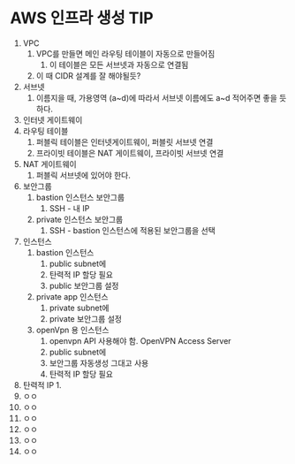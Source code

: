 # AWS 인프라 생성 TIP

1. VPC
   1. VPC를 만들면 메인 라우팅 테이블이 자동으로 만들어짐
      1. 이 테이블은 모든 서브넷과 자동으로 연결됨
   2. 이 때 CIDR 설계를 잘 해야될듯?
2. 서브넷
   1. 이름지을 때, 가용영역 (a~d)에 따라서 서브넷 이름에도 a~d 적어주면 좋을 듯하다.
3. 인터넷 게이트웨이
4. 라우팅 테이블
   1. 퍼블릭 테이블은 인터넷게이트웨이, 퍼블릿 서브넷 연결
   2. 프라이빗 테이블은 NAT 게이트웨이, 프라이빗 서브넷 연결
5. NAT 게이트웨이
   1. 퍼블릭 서브넷에 있어야 한다.
6. 보안그룹
   1. bastion 인스턴스 보안그룹
      1. SSH - 내 IP
   2. private 인스턴스 보안그룹
      1. SSH - bastion 인스턴스에 적용된 보안그룹을 선택
7. 인스턴스
   1. bastion 인스턴스 
      1. public subnet에
      2. 탄력적 IP 할당 필요
      3. public 보안그룹 설정
   2. private app 인스턴스
      1. private subnet에
      2. private 보안그룹 설정
   3. openVpn 용 인스턴스
      1. openvpn API 사용해야 함. OpenVPN Access Server
      2. public subnet에
      3. 보안그룹 자동생성 그대고 사용
      4. 탄력적 IP 할당 필요
8. 탄력적 IP
   1. 
9.  ㅇㅇ
10. ㅇㅇ
11. ㅇㅇ
12. ㅇㅇ
13. ㅇㅇ
14. ㅇㅇ 
